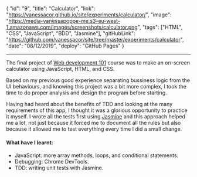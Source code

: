 {
"id": "9",
"title": "Calculator",
"link": "https://vanessacor.github.io/site/experiments/calculator/",
"image": "https://media-vanessapoppe-me.s3-eu-west-1.amazonaws.com/images/screenshots/calculator.png",
"tags": ["HTML", "CSS", "JavaScript", "BDD", "Jasmine"],
"gitHubLink": "https://github.com/vanessacor/site/tree/master/experiments/calculator",
"date": "08/12/2019",
"deploy": "GitHub Pages"
}

---

The final project of [Web development 101](https://www.theodinproject.com/courses/web-development-101) course was to make an on-screen calculator using JavaScript, HTML, and CSS.

Based on my previous good experience separating bussiness logic from the UI behaviours, and knowing this project was a bit more complex, I took the time to do proper analysis and design the program before starting.

Having had heard about the benefits of TDD and looking at the many requirements of this app, I thought it was a glorious opportunity to practice it myself. I wrote all the tests first using [Jasmine](https://jasmine.github.io/) and this approach helped me a lot, not just because it forced me to document all the rules but also because it allowed me to test everything every time I did a small change.

#### What have I learnt:

- JavaScript: more array methods, loops, and conditional statements.
- Debugging: Chrome DevTools.
- TDD: writing unit tests with Jasmine.
